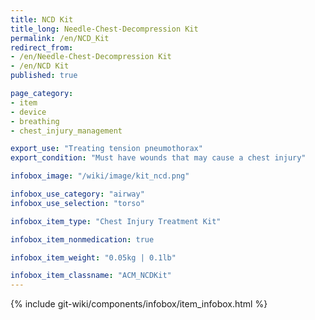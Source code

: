 ```yaml
---
title: NCD Kit
title_long: Needle-Chest-Decompression Kit
permalink: /en/NCD_Kit
redirect_from:
- /en/Needle-Chest-Decompression Kit
- /en/NCD Kit
published: true

page_category:
- item
- device
- breathing
- chest_injury_management

export_use: "Treating tension pneumothorax"
export_condition: "Must have wounds that may cause a chest injury"

infobox_image: "/wiki/image/kit_ncd.png"

infobox_use_category: "airway"
infobox_use_selection: "torso"

infobox_item_type: "Chest Injury Treatment Kit"

infobox_item_nonmedication: true

infobox_item_weight: "0.05kg | 0.1lb"

infobox_item_classname: "ACM_NCDKit"
---
```


{% include git-wiki/components/infobox/item_infobox.html %}